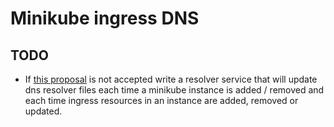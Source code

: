 # Minikube ingress DNS

## TODO
- If [this proposal](https://github.com/kubernetes/minikube/issues/5494 ) is not accepted write a resolver service that will update dns resolver files each time a minikube instance is added / removed and each time ingress resources in an instance are added, removed or updated. 
